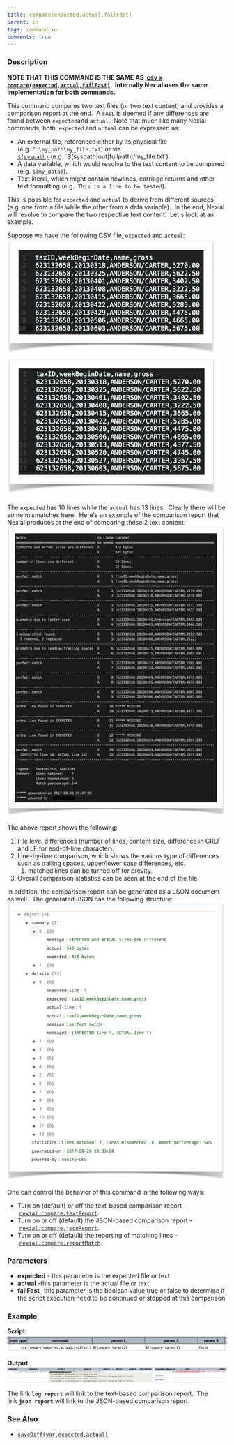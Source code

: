 ```yaml
---
title: compare(expected,actual,failFast)
parent: io
tags: command io
comments: true
---
```



### Description
**NOTE THAT THIS COMMAND IS THE SAME AS 
[csv &raquo; `compare(expected,actual,failFast)`](../csv/compare(expected,actual,failFast)).  Internally Nexial uses 
the same implementation for both commands.**

This command compares two text files (or two text content) and provides a comparison report at the end.  A `FAIL` is 
deemed if any differences are found between `expected`and `actual`.  Note that much like many Nexial commands, both 
`expected` and `actual` can be expressed as:
- An external file, referenced either by its physical file (e.g. `C:\my_path\my_file.txt`) or via 
  [`$(syspath)`](../../functions/$(syspath)) (e.g. `$(syspath|out|fullpath)/my_file.txt`). 
- A data variable, which would resolve to the text content to be compared (e.g. `${my_data}`).
- Text literal, which might contain newlines, carriage returns and other text formatting (e.g. 
  `This is a line to be tested`).

This is possible for `expected` and `actual` to derive from different sources (e.g. one from a file while the 
other from a data variable).  In the end, Nexial will resolve to compare the two respective text content.  Let's 
look at an example.

Suppose we have the following CSV file, `expected` and `actual`:<br/>
![expected](image/compare_01.png)  ![actual](image/compare_02.png)

The `expected` has 10 lines while the `actual` has 13 lines.  Clearly there will be some mismatches here.  Here's an 
example of the comparison report that Nexial produces at the end of comparing these 2 text content:
![result](image/compare_03.png)

The above report shows the following:
1. File level differences (number of lines, content size, difference in CRLF and LF for end-of-line character).
2. Line-by-line comparison, which shows the various type of differences such as trailing spaces, upper/lower case 
   differences, etc.
   1.  matched lines can be turned off for brevity.
3. Overall comparison statistics can be seen at the end of the file.

In addition, the comparison report can be generated as a JSON document as well.  The generated JSON has the following 
structure:
![result2](image/compare_04.png)

One can control the behavior of this command in the following ways:
- Turn on (default) or off the text-based comparison report - [`nexial.compare.textReport`](../../systemvars/index#nexial.compare.textReport).
- Turn on or off (default) the JSON-based comparison report - [`nexial.compare.jsonReport`](../../systemvars/index#nexial.compare.jsReport).
- Turn on or off (default) the reporting of matching lines - [`nexial.compare.reportMatch`](../../systemvars/index#nexial.compare.reportMatch).


### Parameters
- **expected** \- this parameter is the expected file or text
- **actual** \-this parameter is the actual file or text
- **failFast** \-this parameter is the boolean value true or false to determine if the script execution need to be 
  continued or stopped at this comparison


### Example
**Script**:<br/>
![script](image/compare_05.png)

**Output**:<br/>
![output](image/compare_06.png)

The link **`log report`** will link to the text-based comparison report.  The link **`json report`** will link to the 
JSON-based comparison report.


### See Also
- [`saveDiff(var,expected,actual)`](saveDiff(var,expected,actual))
